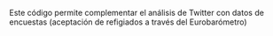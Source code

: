 Este código permite complementar el análisis de Twitter con datos de encuestas (aceptación de refigiados a través del Eurobarómetro)
